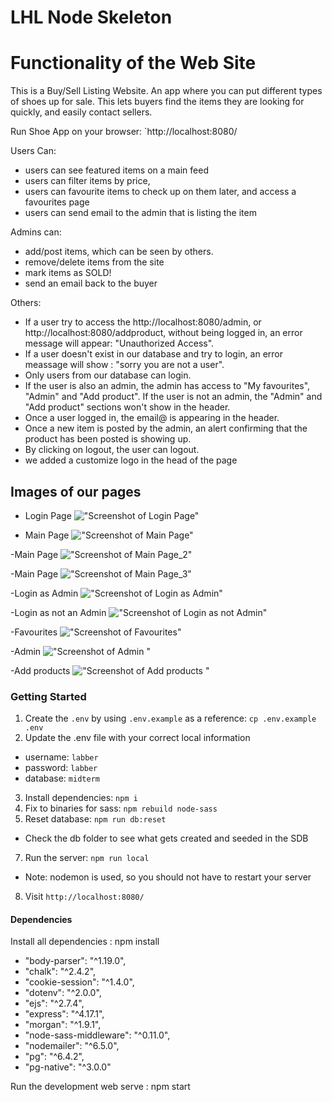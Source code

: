 LHL Node Skeleton
=========
# Functionality of the Web Site 

This is a Buy/Sell Listing Website.
An app where you can put different types of shoes up for sale. This lets buyers find the items they are looking for quickly, and easily contact sellers.


Run Shoe App on your browser: `http://localhost:8080/

Users Can:

- users can see featured items on a main feed
- users can filter items by price,
- users can favourite items to check up on them later, and access a favourites page
- users can send email to the admin that is listing the item

Admins can:

- add/post items, which can be seen by others.
- remove/delete items from the site
- mark items as SOLD!
- send an email back to the buyer 

Others:
- If a user try to access the http://localhost:8080/admin, or http://localhost:8080/addproduct, without being logged in, an error message will appear: "Unauthorized Access". 
- If a user doesn't exist in our database and try to login, an error meassage will show : "sorry you are not a user".
- Only users from our database can login. 
- If the user is also an admin, the admin has access to "My favourites", "Admin" and "Add product". If the user is not an admin, the "Admin" and "Add product" sections won't show in the header.
- Once a user logged in, the email@ is appearing in the header.
- Once a new item is posted by the admin, an alert confirming that the product has been posted is showing up.
- By clicking on logout, the user can logout.
- we added a customize logo in the head of the page


## Images of our pages

- Login Page
!["Screenshot of Login Page"](https://github.com/elodiebhs/Buy-Sell-Website/blob/master/docs/login.png)

- Main Page
!["Screenshot of Main Page"](https://github.com/elodiebhs/Buy-Sell-Website/blob/master/docs/main_1.png)

-Main Page
!["Screenshot of Main Page_2"](https://github.com/elodiebhs/Buy-Sell-Website/blob/master/docs/main_2.png)

-Main Page
!["Screenshot of Main Page_3"](https://github.com/elodiebhs/Buy-Sell-Website/blob/master/docs/main_3.png)

-Login as Admin
!["Screenshot of Login as Admin"](https://github.com/elodiebhs/Buy-Sell-Website/blob/master/docs/Admin%20access.png)

-Login as not an Admin
!["Screenshot of Login as not Admin"](https://github.com/elodiebhs/Buy-Sell-Website/blob/master/docs/not%20admin.png)

-Favourites
!["Screenshot of Favourites"](https://github.com/elodiebhs/Buy-Sell-Website/blob/master/docs/my_favourites.png)

-Admin
!["Screenshot of Admin "](https://github.com/elodiebhs/Buy-Sell-Website/blob/master/docs/Admin_page.png)

-Add products
!["Screenshot of Add products "](https://github.com/elodiebhs/Buy-Sell-Website/blob/master/docs/Add_products.png)


### Getting Started

1. Create the `.env` by using `.env.example` as a reference: `cp .env.example .env`
2. Update the .env file with your correct local information 
  - username: `labber` 
  - password: `labber` 
  - database: `midterm`
3. Install dependencies: `npm i`
4. Fix to binaries for sass: `npm rebuild node-sass`
5. Reset database: `npm run db:reset`
  - Check the db folder to see what gets created and seeded in the SDB
7. Run the server: `npm run local`
  - Note: nodemon is used, so you should not have to restart your server
8. Visit `http://localhost:8080/`

#### Dependencies

Install all dependencies : npm install

- "body-parser": "^1.19.0",
- "chalk": "^2.4.2",
- "cookie-session": "^1.4.0",
- "dotenv": "^2.0.0",
- "ejs": "^2.7.4",
- "express": "^4.17.1",
- "morgan": "^1.9.1",
- "node-sass-middleware": "^0.11.0",
- "nodemailer": "^6.5.0",
- "pg": "^6.4.2",
- "pg-native": "^3.0.0"

Run the development web serve : npm start

